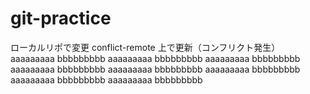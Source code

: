 # git-practice

ローカルリポで変更
conflict-remote 上で更新（コンフリクト発生）
aaaaaaaaa
bbbbbbbbb
aaaaaaaaa
bbbbbbbbb
aaaaaaaaa
bbbbbbbbb
aaaaaaaaa
bbbbbbbbb
aaaaaaaaa
bbbbbbbbb
aaaaaaaaa
bbbbbbbbb
aaaaaaaaa
bbbbbbbbb
aaaaaaaaa
bbbbbbbbb
